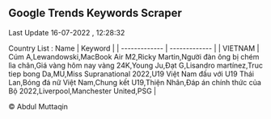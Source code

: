 

## Google Trends Keywords Scraper 
 
Last Update 16-07-2022 , 12:28:32

Country List :
 Name  | Keyword |
| ------------- | ------------- |
| VIETNAM | Cúm A,Lewandowski,MacBook Air M2,Ricky Martin,Người đàn ông bị chém lìa chân,Giá vàng hôm nay vàng 24K,Young Ju,Đạt G,Lisandro martínez,Truc tiep bong Da,MU,Miss Supranational 2022,U19 Việt Nam đấu với U19 Thái Lan,Bóng đá nữ Việt Nam,Chung kết U19,Thiện Nhân,Đáp án chính thức của Bộ 2022,Liverpool,Manchester United,PSG |



© Abdul Muttaqin 
